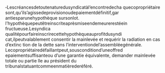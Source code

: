 ‐Lescréancesdetoutenaturedusyndicatàl’encontredecha quecopropriétaire sont,qu’ils’agissedeprovisionoudepaiementdéfinitif,gar antiesparunehypothèque sursonlot.
l'hypothèquepeutêtreinscriteaprèsmiseendemeurerestéein fructueuse.Lesyndica qualitépourfaireinscrirecettehypothèqueauprofitdusyndi cat,ilpeutvalablement consentir la mainlevée et requérir la radiation en cas d’extinc tion de la dette sans l’interventiondel’assembléegénérale.
Lecopropriétairedéfaillantpeut,sousconditiond’uneoffred epaiementsuffisanteou d’une garantie équivalente, demander mainlevée totale ou partie lle au président du tribunalstatuantcommeenmatièrederéféré.